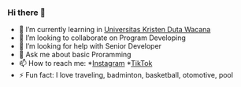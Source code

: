 ### Hi there 👋

- 🌱 I’m currently learning in [Universitas Kristen Duta Wacana](https://www.ukdw.ac.id/)
- 👯 I’m looking to collaborate on Program Developing 
- 🤔 I’m looking for help with Senior Developer
- 💬 Ask me about basic Proramming
- 📫 How to reach me:
    *[Instagram](https://www.instagram.com/nathanael_vitok/)
    *[TikTok](https://www.tiktok.com/@vitokaaa)
- ⚡ Fun fact: I love traveling, badminton, basketball, otomotive, pool
